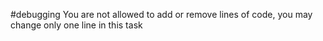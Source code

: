 #debugging
You are not allowed to add or remove lines of code, you may change only one line in this task

